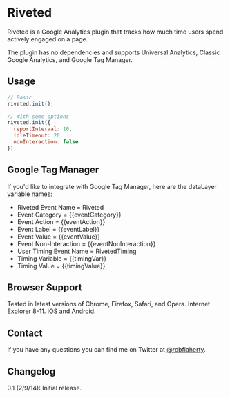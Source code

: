 # Riveted
Riveted is a Google Analytics plugin that tracks how much time users spend actively engaged on a page.

The plugin has no dependencies and supports Universal Analytics, Classic Google Analytics, and Google Tag Manager.

## Usage
```javascript
// Basic
riveted.init();

// With some options
riveted.init({
  reportInterval: 10,
  idleTimeout: 20,
  nonInteraction: false
});
```

## Google Tag Manager
If you'd like to integrate with Google Tag Manager, here are the dataLayer variable names:

* Riveted Event Name = Riveted
* Event Category = {{eventCategory}}
* Event Action = {{eventAction}}
* Event Label = {{eventLabel}}
* Event Value = {{eventValue}}
* Event Non-Interaction = {{eventNonInteraction}}
* User Timing Event Name = RivetedTiming
* Timing Variable = {{timingVar}}
* Timing Value = {{timingValue}}

## Browser Support
Tested in latest versions of Chrome, Firefox, Safari, and Opera. Internet Explorer 8-11. iOS and Android.

## Contact
If you have any questions you can find me on Twitter at [@robflaherty](https://twitter.com/robflaherty).

## Changelog
0.1 (2/9/14): Initial release.
